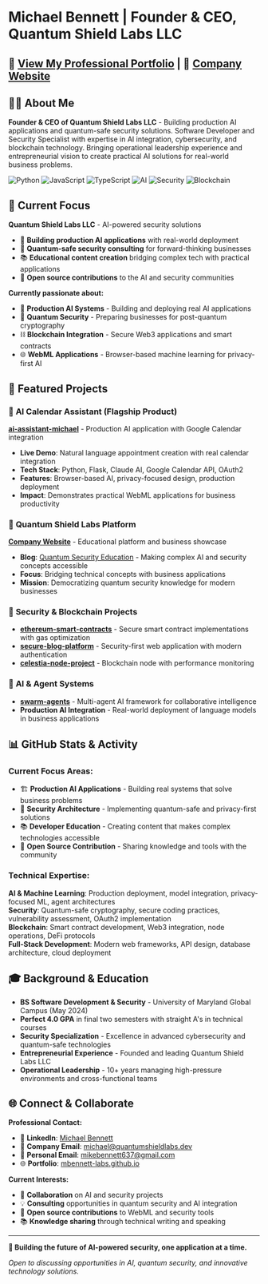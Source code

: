 # Michael Bennett | Founder & CEO, Quantum Shield Labs LLC

## 🚀 [View My Professional Portfolio](https://mbennett-labs.github.io/) | 🏢 [Company Website](https://quantumshieldlabs.dev/)

## 👨‍💼 About Me
**Founder & CEO of Quantum Shield Labs LLC** - Building production AI applications and quantum-safe security solutions. Software Developer and Security Specialist with expertise in AI integration, cybersecurity, and blockchain technology. Bringing operational leadership experience and entrepreneurial vision to create practical AI solutions for real-world business problems.

![Python](https://img.shields.io/badge/Python-3776AB?style=for-the-badge&logo=python&logoColor=white)
![JavaScript](https://img.shields.io/badge/JavaScript-F7DF1E?style=for-the-badge&logo=javascript&logoColor=black)
![TypeScript](https://img.shields.io/badge/TypeScript-007ACC?style=for-the-badge&logo=typescript&logoColor=white)
![AI](https://img.shields.io/badge/AI-00D2FF?style=for-the-badge&logo=openai&logoColor=white)
![Security](https://img.shields.io/badge/Security-FF0000?style=for-the-badge&logo=shield&logoColor=white)
![Blockchain](https://img.shields.io/badge/Blockchain-121D33?style=for-the-badge&logo=bitcoin&logoColor=white)

## 🏢 Current Focus
**Quantum Shield Labs LLC** - AI-powered security solutions
- 🤖 **Building production AI applications** with real-world deployment
- 🔐 **Quantum-safe security consulting** for forward-thinking businesses  
- 📚 **Educational content creation** bridging complex tech with practical applications
- 🚀 **Open source contributions** to the AI and security communities

**Currently passionate about:**
- 🤖 **Production AI Systems** - Building and deploying real AI applications
- 🔐 **Quantum Security** - Preparing businesses for post-quantum cryptography
- ⛓️ **Blockchain Integration** - Secure Web3 applications and smart contracts
- 🌐 **WebML Applications** - Browser-based machine learning for privacy-first AI

## 🎯 Featured Projects

### 🤖 **AI Calendar Assistant** (Flagship Product)
**[ai-assistant-michael](https://github.com/mbennett-labs/ai-assistant-michael)** - Production AI application with Google Calendar integration
- **Live Demo**: Natural language appointment creation with real calendar integration
- **Tech Stack**: Python, Flask, Claude AI, Google Calendar API, OAuth2
- **Features**: Browser-based AI, privacy-focused design, production deployment
- **Impact**: Demonstrates practical WebML applications for business productivity

### 🏢 **Quantum Shield Labs Platform** 
**[Company Website](https://quantumshieldlabs.dev/git-site/)** - Educational platform and business showcase
- **Blog**: [Quantum Security Education](https://quantumshieldlabs.dev/git-site/blog/) - Making complex AI and security concepts accessible
- **Focus**: Bridging technical concepts with business applications
- **Mission**: Democratizing quantum security knowledge for modern businesses

### 🔐 **Security & Blockchain Projects**
- **[ethereum-smart-contracts](https://github.com/mbennett-labs/ethereum-smart-contracts)** - Secure smart contract implementations with gas optimization
- **[secure-blog-platform](https://github.com/mbennett-labs/secure-blog-platform)** - Security-first web application with modern authentication
- **[celestia-node-project](https://github.com/mbennett-labs/celestia-node-project)** - Blockchain node with performance monitoring

### 🤖 **AI & Agent Systems**
- **[swarm-agents](https://github.com/mbennett-labs/swarm-agents)** - Multi-agent AI framework for collaborative intelligence
- **Production AI Integration** - Real-world deployment of language models in business applications

## 📊 GitHub Stats & Activity

### **Current Focus Areas:**
- 🏗️ **Production AI Applications** - Building real systems that solve business problems
- 🔐 **Security Architecture** - Implementing quantum-safe and privacy-first solutions  
- 📚 **Developer Education** - Creating content that makes complex technologies accessible
- 🤝 **Open Source Contribution** - Sharing knowledge and tools with the community

### **Technical Expertise:**
**AI & Machine Learning**: Production deployment, model integration, privacy-focused ML, agent architectures  
**Security**: Quantum-safe cryptography, secure coding practices, vulnerability assessment, OAuth2 implementation  
**Blockchain**: Smart contract development, Web3 integration, node operations, DeFi protocols  
**Full-Stack Development**: Modern web frameworks, API design, database architecture, cloud deployment  

## 🎓 Background & Education
- **BS Software Development & Security** - University of Maryland Global Campus (May 2024)
- **Perfect 4.0 GPA** in final two semesters with straight A's in technical courses
- **Security Specialization** - Excellence in advanced cybersecurity and quantum-safe technologies
- **Entrepreneurial Experience** - Founded and leading Quantum Shield Labs LLC
- **Operational Leadership** - 10+ years managing high-pressure environments and cross-functional teams

## 🌐 Connect & Collaborate

**Professional Contact:**
- 💼 **LinkedIn**: [Michael Bennett](https://www.linkedin.com/in/michael-bennett-a29a93103/)
- 🏢 **Company Email**: michael@quantumshieldlabs.dev
- 📧 **Personal Email**: mikebennett637@gmail.com
- 🌐 **Portfolio**: [mbennett-labs.github.io](https://mbennett-labs.github.io/)

**Current Interests:**
- 🤝 **Collaboration** on AI and security projects
- 💡 **Consulting** opportunities in quantum security and AI integration
- 🎯 **Open source contributions** to WebML and security tools
- 📚 **Knowledge sharing** through technical writing and speaking

---

**🚀 Building the future of AI-powered security, one application at a time.**

*Open to discussing opportunities in AI, quantum security, and innovative technology solutions.*
